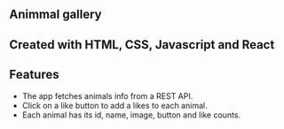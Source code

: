 
## Animmal gallery

## Created with HTML, CSS, Javascript and React

## Features

- The app fetches animals info from a REST API.
- Click on a like button to add a likes to each animal.
- Each animal has its id, name, image, button and like counts.



